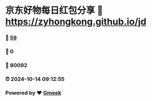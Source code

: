 # 京东好物每日红包分享 :link: https://zyhongkong.github.io/jd 
### :page_facing_up: [59](https://zyhongkong.github.io/jd/tag.html) 
### :speech_balloon: 0 
### :hibiscus: 80092 
### :alarm_clock: 2024-10-14 09:12:55 
### Powered by :heart: [Gmeek](https://github.com/Meekdai/Gmeek)
